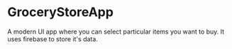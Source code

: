 # GroceryStoreApp
A modern UI app where you can select particular items you want to buy. It uses firebase to store it's data.
